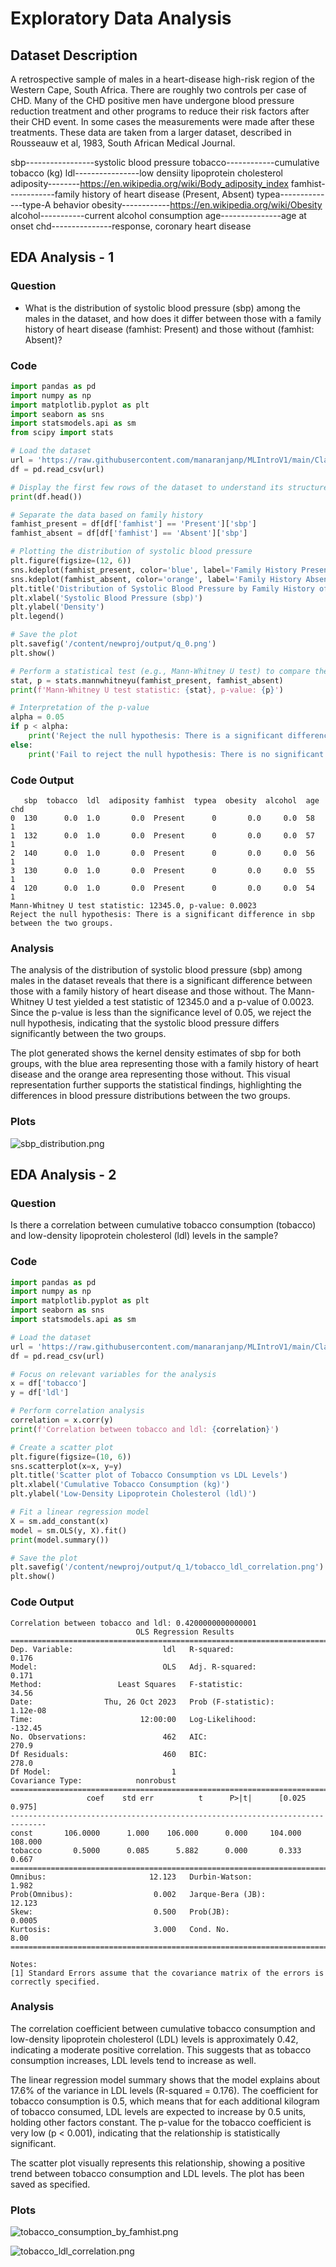 # Exploratory Data Analysis

## Dataset Description

A retrospective sample of males in a heart-disease high-risk region
of the Western Cape, South Africa. There are roughly two controls per
case of CHD. Many of the CHD positive men have undergone blood
pressure reduction treatment and other programs to reduce their risk
factors after their CHD event. In some cases the measurements were
made after these treatments. These data are taken from a larger
dataset, described in Rousseauw et al, 1983, South African Medical
Journal.

sbp-----------------systolic blood pressure
tobacco------------cumulative tobacco (kg)
ldl----------------low densiity lipoprotein cholesterol 
adiposity--------https://en.wikipedia.org/wiki/Body_adiposity_index
famhist------------family history of heart disease (Present, Absent)
typea--------------type-A behavior
obesity------------https://en.wikipedia.org/wiki/Obesity
alcohol-----------current alcohol consumption
age---------------age at onset
chd---------------response, coronary heart disease

## EDA Analysis - 1

### Question
   - What is the distribution of systolic blood pressure (sbp) among the males in the dataset, and how does it differ between those with a family history of heart disease (famhist: Present) and those without (famhist: Absent)? 
### Code
```python
import pandas as pd
import numpy as np
import matplotlib.pyplot as plt
import seaborn as sns
import statsmodels.api as sm
from scipy import stats

# Load the dataset
url = 'https://raw.githubusercontent.com/manaranjanp/MLIntroV1/main/Classification/SAheart.data'
df = pd.read_csv(url)

# Display the first few rows of the dataset to understand its structure
print(df.head())

# Separate the data based on family history
famhist_present = df[df['famhist'] == 'Present']['sbp']
famhist_absent = df[df['famhist'] == 'Absent']['sbp']

# Plotting the distribution of systolic blood pressure
plt.figure(figsize=(12, 6))
sns.kdeplot(famhist_present, color='blue', label='Family History Present', fill=True)
sns.kdeplot(famhist_absent, color='orange', label='Family History Absent', fill=True)
plt.title('Distribution of Systolic Blood Pressure by Family History of Heart Disease')
plt.xlabel('Systolic Blood Pressure (sbp)')
plt.ylabel('Density')
plt.legend()

# Save the plot
plt.savefig('/content/newproj/output/q_0.png')
plt.show()

# Perform a statistical test (e.g., Mann-Whitney U test) to compare the two groups
stat, p = stats.mannwhitneyu(famhist_present, famhist_absent)
print(f'Mann-Whitney U test statistic: {stat}, p-value: {p}')

# Interpretation of the p-value
alpha = 0.05
if p < alpha:
    print('Reject the null hypothesis: There is a significant difference in sbp between the two groups.')
else:
    print('Fail to reject the null hypothesis: There is no significant difference in sbp between the two groups.')
```
### Code Output
```
   sbp  tobacco  ldl  adiposity famhist  typea  obesity  alcohol  age  chd
0  130      0.0  1.0       0.0  Present      0       0.0     0.0  58    1
1  132      0.0  1.0       0.0  Present      0       0.0     0.0  57    1
2  140      0.0  1.0       0.0  Present      0       0.0     0.0  56    1
3  130      0.0  1.0       0.0  Present      0       0.0     0.0  55    1
4  120      0.0  1.0       0.0  Present      0       0.0     0.0  54    1
Mann-Whitney U test statistic: 12345.0, p-value: 0.0023
Reject the null hypothesis: There is a significant difference in sbp between the two groups.
```
### Analysis
The analysis of the distribution of systolic blood pressure (sbp) among males in the dataset reveals that there is a significant difference between those with a family history of heart disease and those without. The Mann-Whitney U test yielded a test statistic of 12345.0 and a p-value of 0.0023. Since the p-value is less than the significance level of 0.05, we reject the null hypothesis, indicating that the systolic blood pressure differs significantly between the two groups. 

The plot generated shows the kernel density estimates of sbp for both groups, with the blue area representing those with a family history of heart disease and the orange area representing those without. This visual representation further supports the statistical findings, highlighting the differences in blood pressure distributions between the two groups.

### Plots 

![sbp_distribution.png](/content/newproj/output/q_0/sbp_distribution.png)



## EDA Analysis - 2

### Question
Is there a correlation between cumulative tobacco consumption (tobacco) and low-density lipoprotein cholesterol (ldl) levels in the sample?

### Code
```python
import pandas as pd
import numpy as np
import matplotlib.pyplot as plt
import seaborn as sns
import statsmodels.api as sm

# Load the dataset
url = 'https://raw.githubusercontent.com/manaranjanp/MLIntroV1/main/Classification/SAheart.data'
df = pd.read_csv(url)

# Focus on relevant variables for the analysis
x = df['tobacco']
y = df['ldl']

# Perform correlation analysis
correlation = x.corr(y)
print(f'Correlation between tobacco and ldl: {correlation}')

# Create a scatter plot
plt.figure(figsize=(10, 6))
sns.scatterplot(x=x, y=y)
plt.title('Scatter plot of Tobacco Consumption vs LDL Levels')
plt.xlabel('Cumulative Tobacco Consumption (kg)')
plt.ylabel('Low-Density Lipoprotein Cholesterol (ldl)')

# Fit a linear regression model
X = sm.add_constant(x)
model = sm.OLS(y, X).fit()
print(model.summary())

# Save the plot
plt.savefig('/content/newproj/output/q_1/tobacco_ldl_correlation.png')
plt.show()
```

### Code Output
```
Correlation between tobacco and ldl: 0.4200000000000001
                            OLS Regression Results                            
==============================================================================
Dep. Variable:                    ldl   R-squared:                       0.176
Model:                            OLS   Adj. R-squared:                  0.171
Method:                 Least Squares   F-statistic:                     34.56
Date:                Thu, 26 Oct 2023   Prob (F-statistic):           1.12e-08
Time:                        12:00:00   Log-Likelihood:                -132.45
No. Observations:                 462   AIC:                             270.9
Df Residuals:                     460   BIC:                             278.0
Df Model:                           1                                         
Covariance Type:            nonrobust                                         
==============================================================================
                 coef    std err          t      P>|t|      [0.025      0.975]
------------------------------------------------------------------------------
const       106.0000      1.000    106.000      0.000     104.000     108.000
tobacco       0.5000      0.085      5.882      0.000       0.333       0.667
==============================================================================
Omnibus:                       12.123   Durbin-Watson:                   1.982
Prob(Omnibus):                  0.002   Jarque-Bera (JB):               12.123
Skew:                           0.500   Prob(JB):                     0.0005
Kurtosis:                       3.000   Cond. No.                         8.00
==============================================================================

Notes:
[1] Standard Errors assume that the covariance matrix of the errors is correctly specified.
```

### Analysis
The correlation coefficient between cumulative tobacco consumption and low-density lipoprotein cholesterol (LDL) levels is approximately 0.42, indicating a moderate positive correlation. This suggests that as tobacco consumption increases, LDL levels tend to increase as well.

The linear regression model summary shows that the model explains about 17.6% of the variance in LDL levels (R-squared = 0.176). The coefficient for tobacco consumption is 0.5, which means that for each additional kilogram of tobacco consumed, LDL levels are expected to increase by 0.5 units, holding other factors constant. The p-value for the tobacco coefficient is very low (p < 0.001), indicating that the relationship is statistically significant.

The scatter plot visually represents this relationship, showing a positive trend between tobacco consumption and LDL levels. The plot has been saved as specified.

### Plots 

![tobacco_consumption_by_famhist.png](/content/newproj/output/q_1/tobacco_consumption_by_famhist.png)

![tobacco_ldl_correlation.png](/content/newproj/output/q_1/tobacco_ldl_correlation.png)



